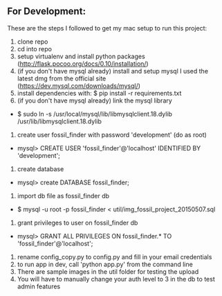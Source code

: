 ## For Development:
These are the steps I followed to get my mac setup to run this project:

1. clone repo
1. cd into repo
1. setup virtualenv and install python packages (http://flask.pocoo.org/docs/0.10/installation/)
1. (if you don't have mysql already) install and setup mysql I used the latest dmg from the official site (https://dev.mysql.com/downloads/mysql/)
1. install dependencies with: $ pip install -r requirements.txt
1. (if you don't have mysql already) link the mysql library 
 - $ sudo ln -s /usr/local/mysql/lib/libmysqlclient.18.dylib /usr/lib/libmysqlclient.18.dylib
1. create user fossil\_finder with password 'development' (do as root)
 - mysql> CREATE USER 'fossil\_finder'@'localhost' IDENTIFIED BY 'development';
1. create database
 - mysql> create DATABASE fossil\_finder;
1. import db file as fossil\_finder db
 - $ mysql -u root -p fossil\_finder < util/img\_fossil\_project\_20150507.sql
1. grant privileges to user on fossil\_finder db
 - mysql> GRANT ALL PRIVILEGES ON fossil\_finder.\* TO 'fossil\_finder'@'localhost';
1. rename config\_copy.py to config.py and fill in your email credentials
1. to run app in dev, call 'python app.py' from the command line
1. There are sample images in the util folder for testing the upload
1. You will have to manually change your auth level to 3 in the db to test admin features
